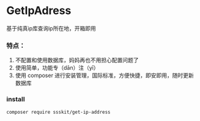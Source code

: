 # GetIpAdress
基于纯真ip库查询ip所在地，开箱即用<br>

### 特点：
1. 不配置和使用数据库，妈妈再也不用担心配置问题了
2. 使用简单，功能专（dān）注（yī）
3. 使用 composer 进行安装管理，国际标准，方便快捷，即安即用，随时更新数据库

### install
```
composer require ssskit/get-ip-address
```
